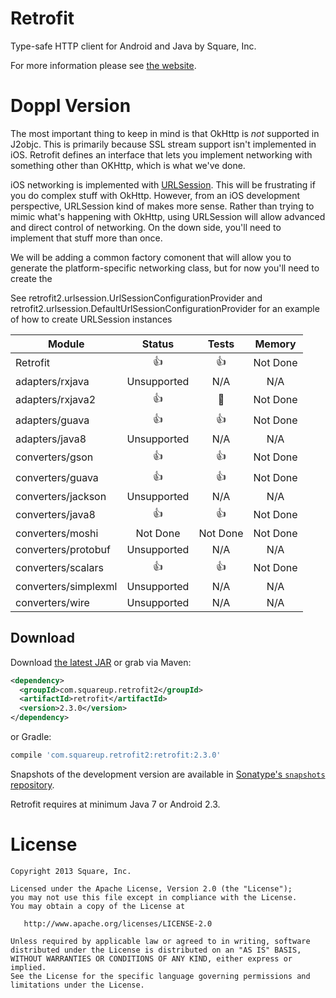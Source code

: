 Retrofit
========

Type-safe HTTP client for Android and Java by Square, Inc.

For more information please see [the website][1].

# Doppl Version

The most important thing to keep in mind is that OkHttp is *not* supported in
J2objc. This is primarily because SSL stream support isn't implemented in iOS.
Retrofit defines an interface that lets you implement networking with something
other than OKHttp, which is what we've done.

iOS networking is implemented with [URLSession][3]. This will be frustrating if you do complex stuff with OkHttp.
However, from an iOS development perspective, URLSession kind of makes more sense. Rather than trying
to mimic what's happening with OkHttp, using URLSession will allow advanced and direct control
of networking. On the down side, you'll need to implement that stuff more than once.

We will be adding a common factory comonent that will allow you to generate the platform-specific
networking class, but for now you'll need to create the

See retrofit2.urlsession.UrlSessionConfigurationProvider and retrofit2.urlsession.DefaultUrlSessionConfigurationProvider
for an example of how to create URLSession instances

| Module        | Status        | Tests  | Memory  |
| ------------- |:-------------:| :------:|:--------:|
| Retrofit      | 👍            | 👍     | Not Done |
| adapters/rxjava        | Unsupported    | N/A    | N/A      |
| adapters/rxjava2       | 👍             | 🤢     | Not Done |
| adapters/guava         | 👍             | 👍     | Not Done |
| adapters/java8         | Unsupported    | N/A    | N/A      |
| converters/gson        | 👍       | 👍     | Not Done |
| converters/guava       | 👍       | 👍     | Not Done |
| converters/jackson     | Unsupported    | N/A    | N/A      |
| converters/java8       | 👍       | 👍     | Not Done |
| converters/moshi       | Not Done       | Not Done     | Not Done |
| converters/protobuf    | Unsupported    | N/A    | N/A      |
| converters/scalars     | 👍       | 👍     | Not Done |
| converters/simplexml   | Unsupported    | N/A    | N/A      |
| converters/wire        | Unsupported    | N/A    | N/A      |



Download
--------

Download [the latest JAR][2] or grab via Maven:
```xml
<dependency>
  <groupId>com.squareup.retrofit2</groupId>
  <artifactId>retrofit</artifactId>
  <version>2.3.0</version>
</dependency>
```
or Gradle:
```groovy
compile 'com.squareup.retrofit2:retrofit:2.3.0'
```

Snapshots of the development version are available in [Sonatype's `snapshots` repository][snap].

Retrofit requires at minimum Java 7 or Android 2.3.



License
=======

    Copyright 2013 Square, Inc.

    Licensed under the Apache License, Version 2.0 (the "License");
    you may not use this file except in compliance with the License.
    You may obtain a copy of the License at

       http://www.apache.org/licenses/LICENSE-2.0

    Unless required by applicable law or agreed to in writing, software
    distributed under the License is distributed on an "AS IS" BASIS,
    WITHOUT WARRANTIES OR CONDITIONS OF ANY KIND, either express or implied.
    See the License for the specific language governing permissions and
    limitations under the License.


 [1]: http://square.github.io/retrofit/
 [2]: https://search.maven.org/remote_content?g=com.squareup.retrofit2&a=retrofit&v=LATEST
 [3]: https://developer.apple.com/documentation/foundation/urlsession
 [snap]: https://oss.sonatype.org/content/repositories/snapshots/
